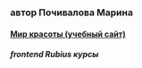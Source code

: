 ### автор Почивалова Марина

#### [Мир красоты (учебный сайт)](https://infallible-euler-f1f1e5.netlify.app/ "Мир красоты (учебный сайт)")

##### frontend Rubius курсы
